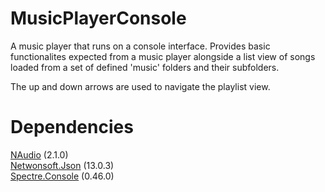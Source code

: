 # MusicPlayerConsole

A music player that runs on a console interface. Provides basic functionalites expected from a music player alongside a list view of songs loaded from a set of defined 'music' folders and their subfolders.

The up and down arrows are used to navigate the playlist view.

# Dependencies
[NAudio](https://github.com/naudio/NAudio) (2.1.0) <br>
[Netwonsoft.Json](https://github.com/JamesNK/Newtonsoft.Json) (13.0.3) <br>
[Spectre.Console](https://github.com/spectreconsole/spectre.console) (0.46.0) <br>
